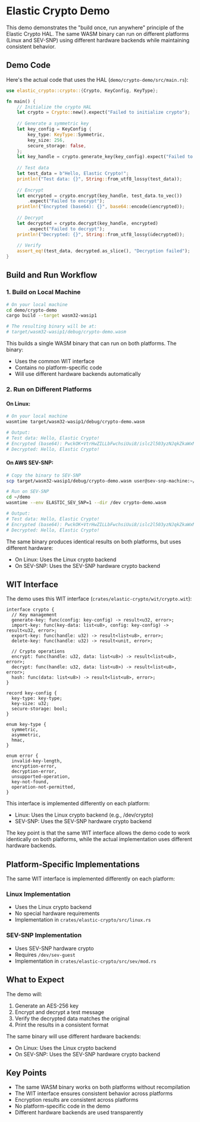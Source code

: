 # Elastic Crypto Demo

This demo demonstrates the "build once, run anywhere" principle of the Elastic Crypto HAL. The same WASM binary can run on different platforms (Linux and SEV-SNP) using different hardware backends while maintaining consistent behavior.

## Demo Code

Here's the actual code that uses the HAL (`demo/crypto-demo/src/main.rs`):

```rust
use elastic_crypto::crypto::{Crypto, KeyConfig, KeyType};

fn main() {
    // Initialize the crypto HAL
    let crypto = Crypto::new().expect("Failed to initialize crypto");
    
    // Generate a symmetric key
    let key_config = KeyConfig {
        key_type: KeyType::Symmetric,
        key_size: 256,
        secure_storage: false,
    };
    let key_handle = crypto.generate_key(key_config).expect("Failed to generate key");
    
    // Test data
    let test_data = b"Hello, Elastic Crypto!";
    println!("Test data: {}", String::from_utf8_lossy(test_data));
    
    // Encrypt
    let encrypted = crypto.encrypt(key_handle, test_data.to_vec())
        .expect("Failed to encrypt");
    println!("Encrypted (base64): {}", base64::encode(&encrypted));
    
    // Decrypt
    let decrypted = crypto.decrypt(key_handle, encrypted)
        .expect("Failed to decrypt");
    println!("Decrypted: {}", String::from_utf8_lossy(&decrypted));
    
    // Verify
    assert_eq!(test_data, decrypted.as_slice(), "Decryption failed");
}
```

## Build and Run Workflow

### 1. Build on Local Machine
```bash
# On your local machine
cd demo/crypto-demo
cargo build --target wasm32-wasip1

# The resulting binary will be at:
# target/wasm32-wasip1/debug/crypto-demo.wasm
```

This builds a single WASM binary that can run on both platforms. The binary:
- Uses the common WIT interface
- Contains no platform-specific code
- Will use different hardware backends automatically

### 2. Run on Different Platforms

#### On Linux:
```bash
# On your local machine
wasmtime target/wasm32-wasip1/debug/crypto-demo.wasm

# Output:
# Test data: Hello, Elastic Crypto!
# Encrypted (base64): PwckOK+VtrHwZILLbFwchsiUui8/islc2l503yzNJqkZkaWxMOg=
# Decrypted: Hello, Elastic Crypto!
```

#### On AWS SEV-SNP:
```bash
# Copy the binary to SEV-SNP
scp target/wasm32-wasip1/debug/crypto-demo.wasm user@sev-snp-machine:~/demo/

# Run on SEV-SNP
cd ~/demo
wasmtime --env ELASTIC_SEV_SNP=1 --dir /dev crypto-demo.wasm

# Output:
# Test data: Hello, Elastic Crypto!
# Encrypted (base64): PwckOK+VtrHwZILLbFwchsiUui8/islc2l503yzNJqkZkaWxMOg=
# Decrypted: Hello, Elastic Crypto!
```

The same binary produces identical results on both platforms, but uses different hardware:
- On Linux: Uses the Linux crypto backend
- On SEV-SNP: Uses the SEV-SNP hardware crypto backend

## WIT Interface

The demo uses this WIT interface (`crates/elastic-crypto/wit/crypto.wit`):

```wit
interface crypto {
  // Key management
  generate-key: func(config: key-config) -> result<u32, error>;
  import-key: func(key-data: list<u8>, config: key-config) -> result<u32, error>;
  export-key: func(handle: u32) -> result<list<u8>, error>;
  delete-key: func(handle: u32) -> result<unit, error>;

  // Crypto operations
  encrypt: func(handle: u32, data: list<u8>) -> result<list<u8>, error>;
  decrypt: func(handle: u32, data: list<u8>) -> result<list<u8>, error>;
  hash: func(data: list<u8>) -> result<list<u8>, error>;
}

record key-config {
  key-type: key-type;
  key-size: u32;
  secure-storage: bool;
}

enum key-type {
  symmetric,
  asymmetric,
  hmac,
}

enum error {
  invalid-key-length,
  encryption-error,
  decryption-error,
  unsupported-operation,
  key-not-found,
  operation-not-permitted,
}
```

This interface is implemented differently on each platform:
- Linux: Uses the Linux crypto backend (e.g., /dev/crypto)
- SEV-SNP: Uses the SEV-SNP hardware crypto backend

The key point is that the same WIT interface allows the demo code to work identically on both platforms, while the actual implementation uses different hardware backends.

## Platform-Specific Implementations

The same WIT interface is implemented differently on each platform:

### Linux Implementation
- Uses the Linux crypto backend
- No special hardware requirements
- Implementation in `crates/elastic-crypto/src/linux.rs`

### SEV-SNP Implementation
- Uses SEV-SNP hardware crypto
- Requires `/dev/sev-guest`
- Implementation in `crates/elastic-crypto/src/sev/mod.rs`

## What to Expect

The demo will:
1. Generate an AES-256 key
2. Encrypt and decrypt a test message
3. Verify the decrypted data matches the original
4. Print the results in a consistent format

The same binary will use different hardware backends:
- On Linux: Uses the Linux crypto backend
- On SEV-SNP: Uses the SEV-SNP hardware crypto backend

## Key Points

- The same WASM binary works on both platforms without recompilation
- The WIT interface ensures consistent behavior across platforms
- Encryption results are consistent across platforms
- No platform-specific code in the demo
- Different hardware backends are used transparently 